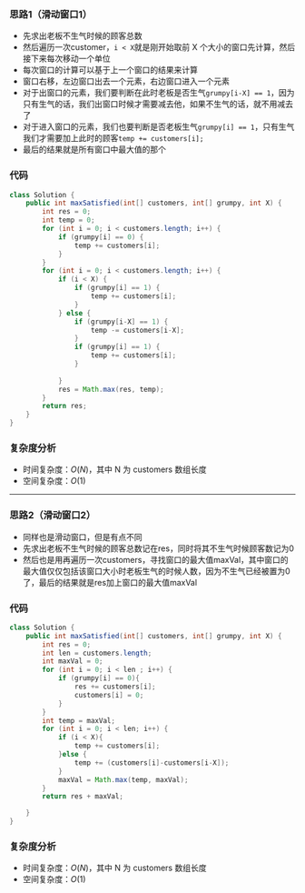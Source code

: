 ### 思路1（滑动窗口1）

-   先求出老板不生气时候的顾客总数
-   然后遍历一次customer，`i < X`就是刚开始取前 X 个大小的窗口先计算，然后接下来每次移动一个单位
-   每次窗口的计算可以基于上一个窗口的结果来计算
-   窗口右移，左边窗口出去一个元素，右边窗口进入一个元素
-   对于出窗口的元素，我们要判断在此时老板是否生气`grumpy[i-X] == 1`，因为只有生气的话，我们出窗口时候才需要减去他，如果不生气的话，就不用减去了
-   对于进入窗口的元素，我们也要判断是否老板生气`grumpy[i] == 1`，只有生气我们才需要加上此时的顾客`temp += customers[i];`
-   最后的结果就是所有窗口中最大值的那个

### 代码


```java
class Solution {
    public int maxSatisfied(int[] customers, int[] grumpy, int X) {
        int res = 0;
        int temp = 0;
        for (int i = 0; i < customers.length; i++) {
            if (grumpy[i] == 0) {
                temp += customers[i];
            }
        }
        for (int i = 0; i < customers.length; i++) {
            if (i < X) {
                if (grumpy[i] == 1) {
                    temp += customers[i];
                }
            } else {
                if (grumpy[i-X] == 1) {
                    temp -= customers[i-X];
                }
                if (grumpy[i] == 1) {
                    temp += customers[i];
                }
                
            }
            res = Math.max(res, temp);
        }
        return res;
    }
}
```

### **复杂度分析**

- 时间复杂度：$O(N)$，其中 N 为 customers 数组长度
- 空间复杂度：$O(1)$

<hr>

### 思路2（滑动窗口2）

-   同样也是滑动窗口，但是有点不同
-   先求出老板不生气时候的顾客总数记在res，同时将其不生气时候顾客数记为0
-   然后也是用再遍历一次customers，寻找窗口的最大值maxVal，其中窗口的最大值仅仅包括该窗口大小时老板生气的时候人数，因为不生气已经被置为0了，最后的结果就是res加上窗口的最大值maxVal

### 代码


```java
class Solution {
    public int maxSatisfied(int[] customers, int[] grumpy, int X) {
        int res = 0;
        int len = customers.length;
        int maxVal = 0;
        for (int i = 0; i < len ; i++) {
            if (grumpy[i] == 0){
                res += customers[i];
                customers[i] = 0;
            }
        }
        int temp = maxVal;
        for (int i = 0; i < len; i++) {
            if (i < X){
                temp += customers[i];
            }else {
                temp += (customers[i]-customers[i-X]);
            }
            maxVal = Math.max(temp, maxVal);
        }
        return res + maxVal;

    }
}
```

### **复杂度分析**

- 时间复杂度：$O(N)$，其中 N 为 customers 数组长度
- 空间复杂度：$O(1)$